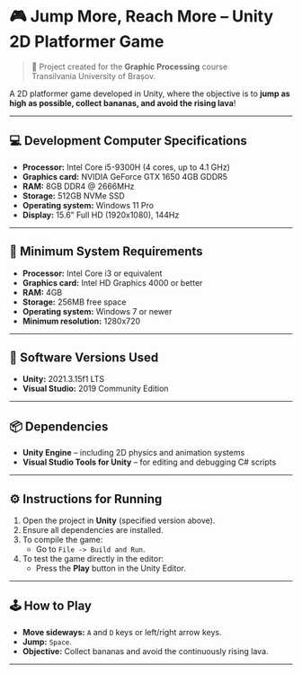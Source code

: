 # 🎮 Jump More, Reach More – Unity 2D Platformer Game

> 📘 Project created for the **Graphic Processing** course  
> Transilvania University of Brașov.

A 2D platformer game developed in Unity, where the objective is to **jump as high as possible, collect bananas, and avoid the rising lava**!

---

## 💻 Development Computer Specifications

- **Processor:** Intel Core i5-9300H (4 cores, up to 4.1 GHz)
- **Graphics card:** NVIDIA GeForce GTX 1650 4GB GDDR5
- **RAM:** 8GB DDR4 @ 2666MHz
- **Storage:** 512GB NVMe SSD
- **Operating system:** Windows 11 Pro
- **Display:** 15.6” Full HD (1920x1080), 144Hz

---

## 🧰 Minimum System Requirements

- **Processor:** Intel Core i3 or equivalent
- **Graphics card:** Intel HD Graphics 4000 or better
- **RAM:** 4GB
- **Storage:** 256MB free space
- **Operating system:** Windows 7 or newer
- **Minimum resolution:** 1280x720

---

## 🧩 Software Versions Used

- **Unity:** 2021.3.15f1 LTS  
- **Visual Studio:** 2019 Community Edition

---

## 📦 Dependencies

- **Unity Engine** – including 2D physics and animation systems
- **Visual Studio Tools for Unity** – for editing and debugging C# scripts

---

## ⚙️ Instructions for Running

1. Open the project in **Unity** (specified version above).
2. Ensure all dependencies are installed.
3. To compile the game:
   - Go to `File -> Build and Run`.
4. To test the game directly in the editor:
   - Press the **Play** button in the Unity Editor.

---

## 🕹️ How to Play

- **Move sideways:** `A` and `D` keys or left/right arrow keys.
- **Jump:** `Space`.
- **Objective:** Collect bananas and avoid the continuously rising lava.

---